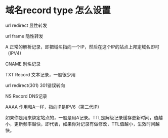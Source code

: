 域名record type 怎么设置
========================

url redirect 显性转发

url frame 隐性转发

A  正常的解析记录，即把域名指向一个IP，然后在这个IP的站点上邦定域名即可（IPV4)

CNAME 别名记录

TXT Record 文本记录，一般很少用

url redirect(301) 301错误转向

NS Record  DNS记录

AAAA 作用和A一样，指向IP是IPV6（第二代IP)

如果你是用来绑定站点的，一般是用A记录。TTL是解级记录缓存更新时间，值越小，更新频率越快，即代表，如果你对记录有做修改，TTL值越小，生效时间越快。
